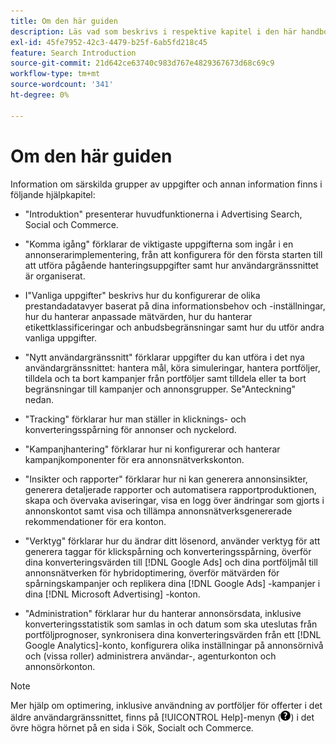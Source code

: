 ```yaml
---
title: Om den här guiden
description: Läs vad som beskrivs i respektive kapitel i den här handboken.
exl-id: 45fe7952-42c3-4479-b25f-6ab5fd218c45
feature: Search Introduction
source-git-commit: 21d642ce63740c983d767e4829367673d68c69c9
workflow-type: tm+mt
source-wordcount: '341'
ht-degree: 0%

---
```


# Om den här guiden

Information om särskilda grupper av uppgifter och annan information finns i följande hjälpkapitel:

* &quot;Introduktion&quot; presenterar huvudfunktionerna i Advertising Search, Social och Commerce.

* &quot;Komma igång&quot; förklarar de viktigaste uppgifterna som ingår i en annonserarimplementering, från att konfigurera för den första starten till att utföra pågående hanteringsuppgifter samt hur användargränssnittet är organiserat.

* I&quot;Vanliga uppgifter&quot; beskrivs hur du konfigurerar de olika prestandadatavyer baserat på dina informationsbehov och -inställningar, hur du hanterar anpassade mätvärden, hur du hanterar etikettklassificeringar och anbudsbegränsningar samt hur du utför andra vanliga uppgifter.

* &quot;Nytt användargränssnitt&quot; förklarar uppgifter du kan utföra i det nya användargränssnittet: hantera mål, köra simuleringar, hantera portföljer, tilldela och ta bort kampanjer från portföljer samt tilldela eller ta bort begränsningar till kampanjer och annonsgrupper. Se&quot;Anteckning&quot; nedan.

* &quot;Tracking&quot; förklarar hur man ställer in klicknings- och konverteringsspårning för annonser och nyckelord.

* &quot;Kampanjhantering&quot; förklarar hur ni konfigurerar och hanterar kampanjkomponenter för era annonsnätverkskonton.

* &quot;Insikter och rapporter&quot; förklarar hur ni kan generera annonsinsikter, generera detaljerade rapporter och automatisera rapportproduktionen, skapa och övervaka aviseringar, visa en logg över ändringar som gjorts i annonskontot samt visa och tillämpa annonsnätverksgenererade rekommendationer för era konton.

* &quot;Verktyg&quot; förklarar hur du ändrar ditt lösenord, använder verktyg för att generera taggar för klickspårning och konverteringsspårning, överför dina konverteringsvärden till [!DNL Google Ads] och dina portföljmål till annonsnätverken för hybridoptimering, överför mätvärden för spårningskampanjer och replikera dina [!DNL Google Ads] -kampanjer i dina [!DNL Microsoft Advertising] -konton.

* &quot;Administration&quot; förklarar hur du hanterar annonsörsdata, inklusive konverteringsstatistik som samlas in och datum som ska uteslutas från portföljprognoser, synkronisera dina konverteringsvärden från ett [!DNL Google Analytics]-konto, konfigurera olika inställningar på annonsörnivå och (vissa roller) administrera användar-, agenturkonton och annonsörkonton.

>[!NOTE]
>
>Mer hjälp om optimering, inklusive användning av portföljer för offerter i det äldre användargränssnittet, finns på [!UICONTROL Help]-menyn (![Hjälp-menyn](/help/search-social-commerce/assets/help-main-menu.png "Hjälp-menyn")) i det övre högra hörnet på en sida i Sök, Socialt och Commerce.
